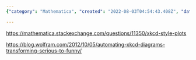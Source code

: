 ```yaml
---
{"category": "Mathematica", "created": "2022-08-03T04:54:43.408Z", "date": "2022-08-03 04:54:43", "description": "This content delves into the process of creating xkcd-like plots and characters using Mathematica or Wolfram Language, as exemplified by links to Stack Exchange and a Wolfram blog post.", "modified": "2022-08-18T14:57:06.987Z", "tags": ["animation", "plot", "stub", "video generator", "video styles", "wolfram"], "title": "Interesting xkcd style plots and characters generator in Mathematica/Wolfram Language"}

---
```


https://mathematica.stackexchange.com/questions/11350/xkcd-style-plots

https://blog.wolfram.com/2012/10/05/automating-xkcd-diagrams-transforming-serious-to-funny/
